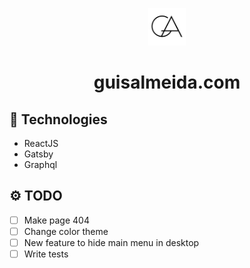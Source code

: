 
<p align="center">
  <a href="https://www.guisalmeida.com">
    <img alt="Logo" src="src/images/gui-icon.png" width="60" />
  </a>
</p>
<h1 align="center">
  guisalmeida.com
</h1>



## 🚀 Technologies
* ReactJS
* Gatsby
* Graphql


## ⚙️ TODO
* [ ] Make page 404
* [ ] Change color theme
* [ ] New feature to hide main menu in desktop
* [ ] Write tests